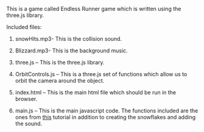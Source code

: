 This is a game called Endless Runner game which is written using the three.js library.

Included files:

1. snowHits.mp3- This is the collision sound.  

2. Blizzard.mp3- This is the background music.  

3. three.js – This is the three.js library.  

4. OrbitControls.js – This is a three.js set of functions which allow us to orbit the camera around the object.

5. index.html – This is the main html file which should be run in the browser. 

6. main.js – This is the main javascript code. The functions included are the ones from [this](https://gamedevelopment.tutsplus.com/tutorials/creating-a-simple-3d-endless-runner-game-using-three-js--cms-29157) tutorial in addition to creating the snowflakes and adding the sound.
